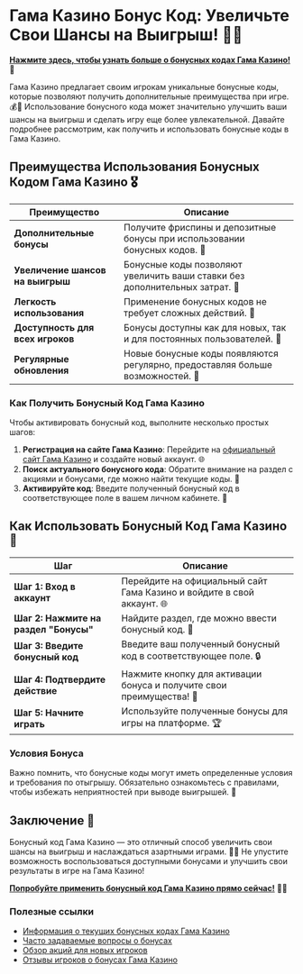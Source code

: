 # Гама Казино Бонус Код: Увеличьте Свои Шансы на Выигрыш! 🎉✨

[**Нажмите здесь, чтобы узнать больше о бонусных кодах Гама Казино!**](https://brandplay.link/j6NMKsDz) 🤑

Гама Казино предлагает своим игрокам уникальные бонусные коды, которые позволяют получить дополнительные преимущества при игре. 💰🎲 Использование бонусного кода может значительно улучшить ваши шансы на выигрыш и сделать игру еще более увлекательной. Давайте подробнее рассмотрим, как получить и использовать бонусные коды в Гама Казино.

## Преимущества Использования Бонусных Кодом Гама Казино 🎖️

| Преимущество                     | Описание                                                |
|----------------------------------|--------------------------------------------------------|
| **Дополнительные бонусы**        | Получите фриспины и депозитные бонусы при использовании бонусных кодов. 🎁 |
| **Увеличение шансов на выигрыш** | Бонусные коды позволяют увеличить ваши ставки без дополнительных затрат. 💸 |
| **Легкость использования**       | Применение бонусных кодов не требует сложных действий. 🔑 |
| **Доступность для всех игроков** | Бонусы доступны как для новых, так и для постоянных пользователей. 🌟 |
| **Регулярные обновления**        | Новые бонусные коды появляются регулярно, предоставляя больше возможностей. 📅 |

### Как Получить Бонусный Код Гама Казино

Чтобы активировать бонусный код, выполните несколько простых шагов:

1. **Регистрация на сайте Гама Казино**: Перейдите на [официальный сайт Гама Казино](https://brandplay.link/j6NMKsDz) и создайте новый аккаунт. 🌐
2. **Поиск актуального бонусного кода**: Обратите внимание на раздел с акциями и бонусами, где можно найти текущие коды. 📜
3. **Активируйте код**: Введите полученный бонусный код в соответствующее поле в вашем личном кабинете. 🔑

## Как Использовать Бонусный Код Гама Казино 🎲

| Шаг                              | Описание                                                |
|----------------------------------|--------------------------------------------------------|
| **Шаг 1: Вход в аккаунт**        | Перейдите на официальный сайт Гама Казино и войдите в свой аккаунт. 🌐 |
| **Шаг 2: Нажмите на раздел "Бонусы"** | Найдите раздел, где можно ввести бонусный код. 📝         |
| **Шаг 3: Введите бонусный код**  | Введите ваш полученный бонусный код в соответствующее поле. 🔒 |
| **Шаг 4: Подтвердите действие**   | Нажмите кнопку для активации бонуса и получите свои преимущества! 🎉 |
| **Шаг 5: Начните играть**         | Используйте полученные бонусы для игры на платформе. 🏆 |

### Условия Бонуса

Важно помнить, что бонусные коды могут иметь определенные условия и требования по отыгрышу. Обязательно ознакомьтесь с правилами, чтобы избежать неприятностей при выводе выигрышей. 🔐

## Заключение 🎊

Бонусный код Гама Казино — это отличный способ увеличить свои шансы на выигрыш и наслаждаться азартными играми. 🌟💸 Не упустите возможность воспользоваться доступными бонусами и улучшить свои результаты в игре на Гама Казино!

[**Попробуйте применить бонусный код Гама Казино прямо сейчас!**](https://brandplay.link/j6NMKsDz) 💪🎊

### Полезные ссылки
- [Информация о текущих бонусных кодах Гама Казино](https://brandplay.link/j6NMKsDz)
- [Часто задаваемые вопросы о бонусах](https://brandplay.link/j6NMKsDz)
- [Обзор акций для новых игроков](https://brandplay.link/j6NMKsDz)
- [Отзывы игроков о бонусах Гама Казино](https://brandplay.link/j6NMKsDz)
